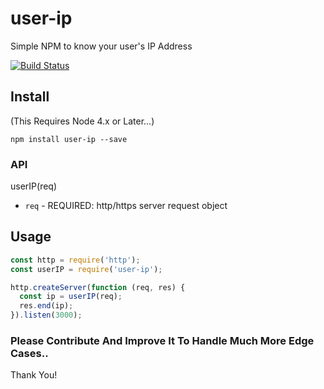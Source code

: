 # user-ip
Simple NPM to know your user's IP Address

[![Build Status](https://travis-ci.org/shivarajnaidu/user-ip.svg?branch=master)](https://travis-ci.org/shivarajnaidu/user-ip)

## Install
(This Requires Node 4.x or Later...)

```
npm install user-ip --save
```

### API

userIP(req)

* `req` - REQUIRED: http/https server request object


## Usage

```js
const http = require('http');
const userIP = require('user-ip');

http.createServer(function (req, res) {
  const ip = userIP(req);
  res.end(ip);
}).listen(3000);
```



### Please Contribute And Improve It To Handle Much More Edge Cases..

Thank You!

